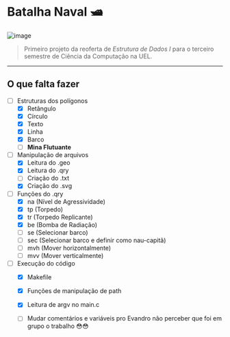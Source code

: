 # Batalha Naval 🛥️

![image](https://user-images.githubusercontent.com/92150848/195022753-82b4f00a-f61b-4174-a232-c9f3b6bf56fa.png)
> Primeiro projeto da reoferta de *Estrutura de Dados I* para o terceiro semestre de Ciência da Computação na UEL.

***

## O que falta fazer

- [ ] Estruturas dos polígonos
  - [x] Retângulo
  - [x] Círculo
  - [x] Texto
  - [x] Linha
  - [x] Barco
  - [ ] **Mina Flutuante**
- [ ] Manipulação de arquivos
  - [x] Leitura do .geo
  - [x] Leitura do .qry
  - [ ] Criação do .txt
  - [x] Criação do .svg
- [ ] Funções do .qry
  - [x] na (Nível de Agressividade)
  - [x] tp (Torpedo)
  - [x] tr (Torpedo Replicante)
  - [x] be (Bomba de Radiação)
  - [ ] se (Selecionar barco)
  - [ ] sec (Selecionar barco e definir como nau-capitã)
  - [ ] mvh (Mover horizontalmente)
  - [ ] mvv (Mover verticalmente)
- [ ] Execução do código
  - [x] Makefile
  - [x] Funções de manipulação de path
  - [x] Leitura de argv no main.c
  - [ ] Mudar comentários e variáveis pro Evandro não perceber que foi em grupo o trabalho 😳😳
  
